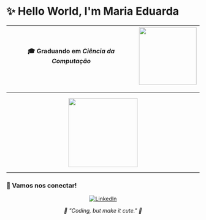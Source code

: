 # ✨ Hello World, I'm Maria Eduarda 

| 🎓 Graduando em *Ciência da Computação* | <img src="https://tenor.com/d0sRnBrq5Pn.gif" width="150" /> |
|----------------------------------------|------------------------------------------------------------|

---


<p align="center">
  <img height="180em" src="https://github-readme-stats.vercel.app/api?username=maaduh&show_icons=true&theme=radical&title_color=ff69b4&icon_color=ff69b4&text_color=ffffff&bg_color=0d1117" />
</p>

---

### 📱 Vamos nos conectar!

<p align="center">
  <a href="https://www.linkedin.com/in/maria-eduarda-vidal-66b95b354/">
    <img src="https://img.shields.io/badge/LinkedIn-FF69B4?style=for-the-badge&logo=linkedin&logoColor=white" alt="LinkedIn" />
  </a>
</p>

<p align="center"><em>💬 "Coding, but make it cute." 💋</em></p>

